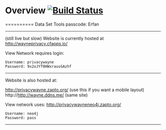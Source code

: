 # Overview [![Build Status](https://magnum.travis-ci.com/soutenniza/PrivacyWayneState.svg?token=AJiqtxtEoznzgqUUL1bF&branch=master)](https://magnum.travis-ci.com/soutenniza/PrivacyWayneState)
==========
Data Set Tools passcode: Erfan
____________________________
(still live but slow)
Website is currently hosted at http://wayneprivacy.cfapps.io/

View Network requires login:

```
Username: privacywayne
Password: 9x2oJYf0HWxrausGAzhf
```
____________________________
Website is also hosted at:

http://privacywayne.zapto.org/  (use this if you want a mobile layout)
http://http://wayne.ddns.me/    (same site)

View network uses: 
http://privacywayneneo4j.zapto.org/

```
Username: neo4j
Password: pass
```
____________________________
